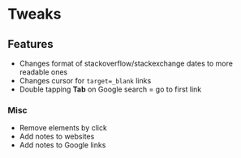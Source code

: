 
# Tweaks

## Features
- Changes format of stackoverflow/stackexchange dates to more readable ones
- Changes cursor for `target=_blank` links
- Double tapping __Tab__ on Google search = go to first link
### Misc
- Remove elements by click
- Add notes to websites
- Add notes to Google links
